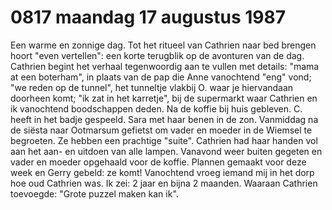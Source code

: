 # 0817 maandag 17 augustus 1987
Een warme en zonnige dag. Tot het ritueel van Cathrien naar bed brengen hoort "even vertellen": een korte terugblik op de avonturen van de dag. Cathrien begint het verhaal tegenwoordig aan te vullen met details: "mama at een boterham", in plaats van de pap die Anne vanochtend "eng" vond; "we reden op de tunnel", het tunneltje vlakbij O. waar je hiervandaan doorheen komt; "ik zat in het karretje", bij de supermarkt waar Cathrien en ik vanochtend boodschappen deden. Na de koffie bij huis gebleven. C. heeft in het badje gespeeld. Sara met haar benen in de zon. Vanmiddag na de siësta naar Ootmarsum gefietst om vader en moeder in de Wiemsel te begroeten. Ze hebben een prachtige "suite". Cathrien had haar handen vol aan het aan- en uitdoen van alle lampen. Vanavond weer buiten gegeten en vader en moeder opgehaald voor de koffie. Plannen gemaakt voor deze week en Gerry gebeld: ze komt! Vanochtend vroeg iemand mij in het dorp hoe oud Cathrien was. Ik zei: 2 jaar en bijna 2 maanden. Waaraan Cathrien toevoegde: "Grote puzzel maken kan ik".  